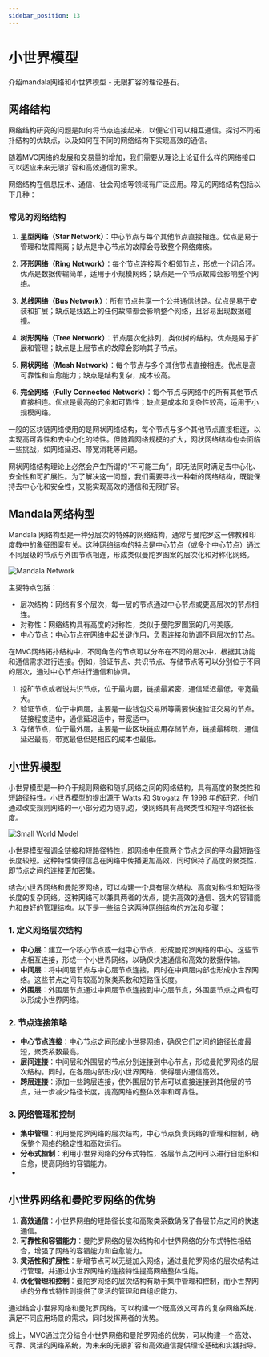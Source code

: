 ```yaml
---
sidebar_position: 13
---
```


# 小世界模型

介绍mandala网络和小世界模型 - 无限扩容的理论基石。

## 网络结构

网络结构研究的问题是如何将节点连接起来，以便它们可以相互通信。探讨不同拓扑结构的优缺点，以及如何在不同的网络结构下实现高效的通信。

随着MVC网络的发展和交易量的增加，我们需要从理论上论证什么样的网络接口可以适应未来无限扩容和高效通信的需求。

网络结构在信息技术、通信、社会网络等领域有广泛应用。常见的网络结构包括以下几种：

### 常见的网络结构

1. **星型网络（Star Network）**：中心节点与每个其他节点直接相连。优点是易于管理和故障隔离；缺点是中心节点的故障会导致整个网络瘫痪。

2. **环形网络（Ring Network）**：每个节点连接两个相邻节点，形成一个闭合环。优点是数据传输简单，适用于小规模网络；缺点是一个节点故障会影响整个网络。

3. **总线网络（Bus Network）**：所有节点共享一个公共通信线路。优点是易于安装和扩展；缺点是线路上的任何故障都会影响整个网络，且容易出现数据碰撞。

4. **树形网络（Tree Network）**：节点层次化排列，类似树的结构。优点是易于扩展和管理；缺点是上层节点的故障会影响其子节点。

5. **网状网络（Mesh Network）**：每个节点与多个其他节点直接相连。优点是高可靠性和自愈能力；缺点是结构复杂，成本较高。

6. **完全网络（Fully Connected Network）**：每个节点与网络中的所有其他节点直接相连。优点是最高的冗余和可靠性；缺点是成本和复杂性较高，适用于小规模网络。

一般的区块链网络使用的是网状网络结构，每个节点与多个其他节点直接相连，以实现高可靠性和去中心化的特性。但随着网络规模的扩大，网状网络结构也会面临一些挑战，如网络延迟、带宽消耗等问题。

网状网络结构理论上必然会产生所谓的“不可能三角”，即无法同时满足去中心化、安全性和可扩展性。为了解决这一问题，我们需要寻找一种新的网络结构，既能保持去中心化和安全性，又能实现高效的通信和无限扩容。

## Mandala网络构型

Mandala 网络构型是一种分层次的特殊的网络结构，通常与曼陀罗这一佛教和印度教中的象征图案有关。这种网络结构的特点是中心节点（或多个中心节点）通过不同层级的节点与外围节点相连，形成类似曼陀罗图案的层次化和对称化网络。

![Mandala Network](/img/mandala-network.jpg)

主要特点包括：

* 层次结构：网络有多个层次，每一层的节点通过中心节点或更高层次的节点相连。
* 对称性：网络结构具有高度的对称性，类似于曼陀罗图案的几何美感。
* 中心节点：中心节点在网络中起关键作用，负责连接和协调不同层次的节点。

在MVC网络拓扑结构中，不同角色的节点可以分布在不同的层次中，根据其功能和通信需求进行连接。例如，验证节点、共识节点、存储节点等可以分别位于不同的层次，通过中心节点进行通信和协调。

1. 挖矿节点或者说共识节点，位于最内层，链接最紧密，通信延迟最低，带宽最大。
2. 验证节点，位于中间层，主要是一些钱包交易所等需要快速验证交易的节点。链接程度适中，通信延迟适中，带宽适中。
3. 存储节点，位于最外层，主要是一些区块链应用存储节点，链接最稀疏，通信延迟最高，带宽最低但是相应的成本也最低。

## 小世界模型

小世界模型是一种介于规则网络和随机网络之间的网络结构，具有高度的聚类性和短路径特性。小世界模型的提出源于 Watts 和 Strogatz 在 1998 年的研究，他们通过改变规则网络的一小部分边为随机边，使网络具有高聚类性和短平均路径长度。

![Small World Model](/img/small-world-model.jpg)

小世界模型强调全链接和短路径特性，即网络中任意两个节点之间的平均最短路径长度较短。这种特性使得信息在网络中传播更加高效，同时保持了高度的聚类性，即节点之间的连接更加密集。

结合小世界网络和曼陀罗网络，可以构建一个具有层次结构、高度对称性和短路径长度的复杂网络。这种网络可以兼具两者的优点，提供高效的通信、强大的容错能力和良好的管理结构。以下是一些结合这两种网络结构的方法和步骤：

### 1. **定义网络层次结构**
- **中心层**：建立一个核心节点或一组中心节点，形成曼陀罗网络的中心。这些节点相互连接，形成一个小世界网络，以确保快速通信和高效的数据传输。
- **中间层**：将中间层节点与中心层节点连接，同时在中间层内部也形成小世界网络。这些节点之间有较高的聚类系数和短路径长度。
- **外围层**：外围层节点通过中间层节点连接到中心层节点，外围层节点之间也可以形成小世界网络。

### 2. **节点连接策略**
- **中心节点连接**：中心节点之间形成小世界网络，确保它们之间的路径长度最短，聚类系数最高。
- **层间连接**：中间层和外围层的节点分别连接到中心节点，形成曼陀罗网络的层次结构。同时，在各层内部形成小世界网络，使得层内通信高效。
- **跨层连接**：添加一些跨层连接，使外围层的节点可以直接连接到其他层的节点，进一步减少路径长度，提高网络的整体效率和可靠性。

### 3. **网络管理和控制**
- **集中管理**：利用曼陀罗网络的层次结构，中心节点负责网络的管理和控制，确保整个网络的稳定性和高效运行。
- **分布式控制**：利用小世界网络的分布式特性，各层节点之间可以进行自组织和自愈，提高网络的容错能力。
- 
## 小世界网络和曼陀罗网络的优势

1. **高效通信**：小世界网络的短路径长度和高聚类系数确保了各层节点之间的快速通信。
2. **可靠性和容错能力**：曼陀罗网络的层次结构和小世界网络的分布式特性相结合，增强了网络的容错能力和自愈能力。
3. **灵活性和扩展性**：新增节点可以无缝加入网络，通过曼陀罗网络的层次结构进行管理，并通过小世界网络的连接特性提高网络整体性能。
4. **优化管理和控制**：曼陀罗网络的层次结构有助于集中管理和控制，而小世界网络的分布式特性则提供了灵活的管理和自组织能力。

通过结合小世界网络和曼陀罗网络，可以构建一个既高效又可靠的复杂网络系统，满足不同应用场景的需求，同时发挥两者的优势。

综上，MVC通过充分结合小世界网络和曼陀罗网络的优势，可以构建一个高效、可靠、灵活的网络系统，为未来的无限扩容和高效通信提供理论基础和实践指导。

